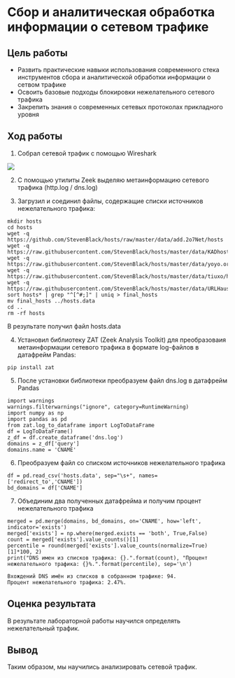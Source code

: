 # Сбор и аналитическая обработка информации о сетевом трафике
## Цель работы
+ Развить практические навыки использования современного стека инструментов сбора и аналитической обработки информации о сетвом трафике
+ Освоить базовые подходы блокировки нежелательного сетевого трафика
+ Закрепить знания о современных сетевых протоколах прикладного уровня
## Ход работы
1. Собрал сетевой трафик с помощью Wireshark

![](https://github.com/Miphos/Sistemi_auth_and_defend/blob/main/Lab2/screenshots/trafic.jpg)

2. С помощью утилиты Zeek выделяю метаинформацию сетевого трафика (http.log / dns.log)

3. Загрузил и соединил файлы, содержащие списки источников нежелательного трафика:

```
mkdir hosts
cd hosts
wget -q https://github.com/StevenBlack/hosts/raw/master/data/add.2o7Net/hosts
wget -q https://raw.githubusercontent.com/StevenBlack/hosts/master/data/KADhosts/hosts
wget -q https://raw.githubusercontent.com/StevenBlack/hosts/master/data/yoyo.org/hosts
wget -q https://raw.githubusercontent.com/StevenBlack/hosts/master/data/tiuxo/hosts
wget -q https://raw.githubusercontent.com/StevenBlack/hosts/master/data/URLHaus/hosts
sort hosts* | grep "^[^#;]" | uniq > final_hosts
mv final_hosts ../hosts.data
cd ..
rm -rf hosts
```
В результате получил файл hosts.data

4. Установил библиотеку ZAT (Zeek Analysis Toolkit) для преобразоваия метаинформации сетевого трафика в формате log-файлов в датафрейм Pandas:

```
pip install zat
```

5. После установки библиотеки преобразуем файл dns.log в датафрейм Pandas

```
import warnings
warnings.filterwarnings("ignore", category=RuntimeWarning)
import numpy as np
import pandas as pd
from zat.log_to_dataframe import LogToDataFrame
df = LogToDataFrame()
z_df = df.create_dataframe('dns.log')
domains = z_df['query']
domains.name = 'CNAME'
```

6. Преобразуем файл со списком источников нежелательного трафика
```
df = pd.read_csv('hosts.data', sep="\s+", names=['redirect_to','CNAME'])
bd_domains = df['CNAME']
```

7. Объединим два полученных датафрейма и получим процент нежелательного трафика
```
merged = pd.merge(domains, bd_domains, on='CNAME', how='left', indicator='exists')
merged['exists'] = np.where(merged.exists == 'both', True,False)
count = merged['exists'].value_counts()[1]
percentile = round(merged['exists'].value_counts(normalize=True)[1]*100, 2)
print("DNS имен из списков трафика: {}.".format(count), "Процент нежелательного трафика: {}%.".format(percentile), sep='\n')
```
```
Вхождений DNS имён из списков в собранном трафике: 94.
Процент нежелательного трафика: 2.47%.
```
## Оценка результата
В результате лабораторной работы научился определять нежелательный трафик.

## Вывод
Таким образом, мы научились анализировать сетевой трафик.
